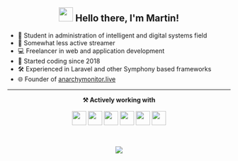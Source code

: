 <h2 align="center"><img src="https://cdn3.emoji.gg/emojis/8649_FoxxoTail.gif" height="32px"> Hello there, I'm Martin!</h2>

- 📖 Student in administration of intelligent and digital systems field
- 📡 Somewhat less active streamer
- 💻 Freelancer in web and application development
- 👶 Started coding since 2018
- 🛠 Experienced in Laravel and other Symphony based frameworks
- 🌐 Founder of [anarchymonitor.live](https://anarchymonitor.live)
-------

<p align="center">
  <b>⚒️ Actively working with</b><br><br>
  <img height="32" src="https://cdn.simpleicons.org/apache" />
  <img height="32" src="https://cdn.simpleicons.org/html5" />
  <img height="32" src="https://cdn.simpleicons.org/laravel" />
  <img height="32" src="https://cdn.simpleicons.org/nodejs" />
  <img height="32" src="https://cdn.simpleicons.org/python" />
  <img height="32" src="https://cdn.simpleicons.org/c++" />
</p>
<br>
<p align="center">
    <img align="center" src="https://private-readme-stats-lovat.vercel.app/api/top-langs/?username=Martinko366&layout=compact&theme=transparent&hide_title=true&hide_border=true" />
</p>
